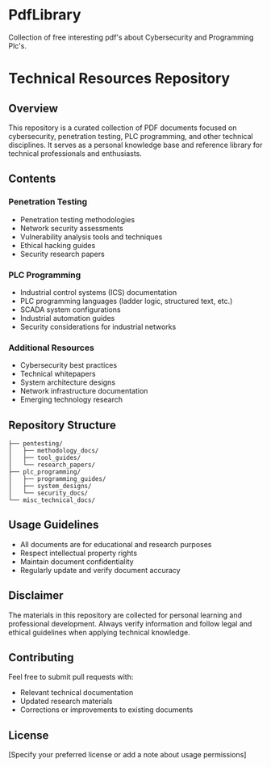 # PdfLibrary
Collection of free interesting pdf's about Cybersecurity and Programming Plc's. 
# Technical Resources Repository

## Overview
This repository is a curated collection of PDF documents focused on cybersecurity, penetration testing, PLC programming, and other technical disciplines. It serves as a personal knowledge base and reference library for technical professionals and enthusiasts.

## Contents

### Penetration Testing
- Penetration testing methodologies
- Network security assessments
- Vulnerability analysis tools and techniques
- Ethical hacking guides
- Security research papers

### PLC Programming
- Industrial control systems (ICS) documentation
- PLC programming languages (ladder logic, structured text, etc.)
- SCADA system configurations
- Industrial automation guides
- Security considerations for industrial networks

### Additional Resources
- Cybersecurity best practices
- Technical whitepapers
- System architecture designs
- Network infrastructure documentation
- Emerging technology research

## Repository Structure
```
├── pentesting/
│   ├── methodology_docs/
│   ├── tool_guides/
│   └── research_papers/
├── plc_programming/
│   ├── programming_guides/
│   ├── system_designs/
│   └── security_docs/
└── misc_technical_docs/
```

## Usage Guidelines
- All documents are for educational and research purposes
- Respect intellectual property rights
- Maintain document confidentiality
- Regularly update and verify document accuracy

## Disclaimer
The materials in this repository are collected for personal learning and professional development. Always verify information and follow legal and ethical guidelines when applying technical knowledge.

## Contributing
Feel free to submit pull requests with:
- Relevant technical documentation
- Updated research materials
- Corrections or improvements to existing documents

## License
[Specify your preferred license or add a note about usage permissions]

